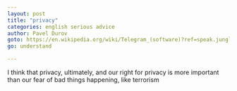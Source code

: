 ```yaml
---
layout: post
title: "privacy"
categories: english serious advice
author: Pavel Durov
goto: https://en.wikipedia.org/wiki/Telegram_(software)?ref=speak.junglestar.org
go: understand

---
```

I think that privacy, ultimately, and our right for privacy is more important than our fear of bad things happening, like terrorism
